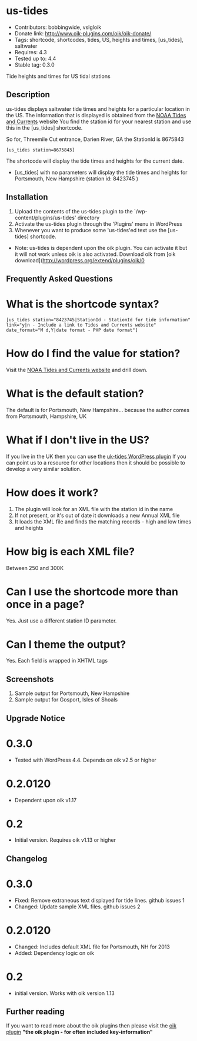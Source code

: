 # us-tides 
* Contributors: bobbingwide, vslgloik
* Donate link: http://www.oik-plugins.com/oik/oik-donate/
* Tags: shortcode, shortcodes, tides, US, heights and times, [us_tides], saltwater
* Requires: 4.3
* Tested up to: 4.4
* Stable tag: 0.3.0

Tide heights and times for US tidal stations

## Description 
us-tides displays saltwater tide times and heights for a particular location in the US.
The information that is displayed is obtained from the [NOAA Tides and Currents](http://tidesandcurrents.noaa.gov) website
You find the station id for your nearest station and use this in the [us_tides] shortcode.

So for, Threemile Cut entrance, Darien River, GA the StationId is 8675843

`[us_tides station=8675843]`

The shortcode will display the tide times and heights for the current date.

* [us_tides] with no parameters will display the tide times and heights for Portsmouth, New Hampshire (station id: 8423745 )


## Installation 
1. Upload the contents of the us-tides plugin to the `/wp-content/plugins/us-tides' directory
1. Activate the us-tides plugin through the 'Plugins' menu in WordPress
1. Whenever you want to produce some 'us-tides'ed text use the [us-tides] shortcode.

* Note: us-tides is dependent upon the oik plugin. You can activate it but it will not work unless oik is also activated.
Download oik from
[oik download](http://wordpress.org/extend/plugins/oik/0

## Frequently Asked Questions 
# What is the shortcode syntax? 
`[us_tides
station="8423745|StationId - StationId for tide information"
link="y|n - Include a link to Tides and Currents website"
date_format="M d,Y|date format - PHP date format"]`

# How do I find the value for station? 
Visit the [NOAA Tides and Currents website](http://tidesandcurrents.noaa.gov/tide_predictions.shtml) and drill down.

# What is the default station? 
The default is for Portsmouth, New Hampshire... because the author comes from Portsmouth, Hampshire, UK

# What if I don't live in the US? 
If you live in the UK then you can use the [uk-tides WordPress plugin](http://wordpress.org/extend/plugins/uk-tides/)
If you can point us to a resource for other locations then it should be possible to develop a very similar solution.

# How does it work? 

1. The plugin will look for an XML file with the station id in the name
2. If not present, or it's out of date it downloads a new Annual XML file
3. It loads the XML file and finds the matching records - high and low times and heights

# How big is each XML file? 
Between 250 and 300K

# Can I use the shortcode more than once in a page? 
Yes. Just use a different station ID parameter.

# Can I theme the output? 
Yes. Each field is wrapped in XHTML tags

## Screenshots 
1. Sample output for Portsmouth, New Hampshire
2. Sample output for Gosport, Isles of Shoals

## Upgrade Notice 
# 0.3.0 
* Tested with WordPress 4.4. Depends on oik v2.5 or higher

# 0.2.0120 
* Dependent upon oik v1.17

# 0.2 
* Initial version. Requires oik v1.13 or higher

## Changelog 
# 0.3.0 
* Fixed: Remove extraneous text displayed for tide lines. github issues 1
* Changed: Update sample XML files. github issues 2

# 0.2.0120 
* Changed: Includes default XML file for Portsmouth, NH for 2013
* Added: Dependency logic on oik

# 0.2 
* initial version. Works with oik version 1.13

## Further reading 
If you want to read more about the oik plugins then please visit the
[oik plugin](http://www.oik-plugins.com/oik)
**"the oik plugin - for often included key-information"**






